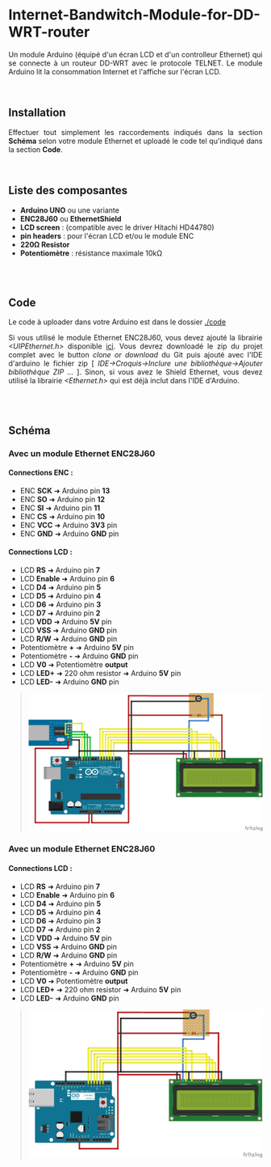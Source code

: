 # Internet-Bandwitch-Module-for-DD-WRT-router
<p align="justify"> Un module Arduino (équipé d'un écran LCD et d'un controlleur Ethernet) qui se connecte à un routeur DD-WRT avec le protocole TELNET. Le module Arduino lit la consommation Internet et l'affiche sur l'écran LCD. </p>
<br />

## Installation
<p align="justify"> Effectuer tout simplement les raccordements indiqués dans la section <b>Schéma</b> selon votre module Ethernet et uploadé le code tel qu'indiqué dans la section <b>Code</b>.</p>
<br />

## Liste des composantes
* **Arduino UNO** ou une variante
* **ENC28J60** ou **EthernetShield**
* **LCD screen** : (compatible avec le driver Hitachi HD44780)
* **pin headers** : pour l'écran LCD et/ou le module ENC
* **220Ω Resistor**
* **Potentiomètre** : résistance maximale 10kΩ
<br />
<br />

## Code
<p align="justify"> Le code à uploader dans votre Arduino est dans le dossier <a href="https://github.com/MarcAndreJean/Internet-Bandwitch-Module-for-DD-WRT-router/tree/master/Code">./code</a>
<p align="justify"> Si vous utilisé le module Ethernet ENC28J60, vous devez ajouté la librairie <i>&#60;UIPEthernet.h&#62;</i> disponible <a href="https://github.com/ntruchsess/arduino_uip">ici</a>. Vous devrez downloadé le zip du projet complet avec le button <i>clone or download</i> du Git puis ajouté avec l'IDE d'arduino le fichier zip [ <i>IDE->Croquis->Inclure une bibliothèque->Ajouter bibliothèque ZIP ...</i> ]. Sinon, si vous avez le Shield Ethernet, vous devez utilisé la librairie <i>&#60;Ethernet.h&#62;</i> qui est déjà inclut dans l'IDE d'Arduino. </p>
<br />
<br /> 

## Schéma
### Avec un module Ethernet ENC28J60

#### Connections ENC :
* ENC **SCK** ➜ Arduino pin **13**
* ENC **SO** ➜ Arduino pin **12**
* ENC **SI** ➜ Arduino pin **11**
* ENC **CS** ➜ Arduino pin **10**
* ENC **VCC** ➜ Arduino **3V3** pin
* ENC **GND** ➜ Arduino **GND** pin

#### Connections LCD :
* LCD **RS** ➜ Arduino pin **7**
* LCD **Enable** ➜ Arduino pin **6**
* LCD **D4** ➜ Arduino pin **5**
* LCD **D5** ➜ Arduino pin **4**
* LCD **D6** ➜ Arduino pin **3**
* LCD **D7** ➜ Arduino pin **2**
* LCD **VDD** ➜ Arduino **5V** pin
* LCD **VSS** ➜ Arduino **GND** pin
* LCD **R/W** ➜ Arduino **GND** pin
* Potentiomètre **+** ➜ Arduino **5V** pin
* Potentiomètre **-** ➜ Arduino **GND** pin
* LCD **V0** ➜ Potentiomètre **output**
* LCD **LED+** ➜ 220 ohm resistor ➜ Arduino **5V** pin
* LCD **LED-** ➜ Arduino **GND** pin

> ![Schema avec ENC28J60](https://github.com/MarcAndreJean/Internet-Bandwitch-Module-for-DD-WRT-router/blob/master/Schematic/Schematic_w_ENC28J60.png)


### Avec un module Ethernet ENC28J60

#### Connections LCD :
* LCD **RS** ➜ Arduino pin **7**
* LCD **Enable** ➜ Arduino pin **6**
* LCD **D4** ➜ Arduino pin **5**
* LCD **D5** ➜ Arduino pin **4**
* LCD **D6** ➜ Arduino pin **3**
* LCD **D7** ➜ Arduino pin **2**
* LCD **VDD** ➜ Arduino **5V** pin
* LCD **VSS** ➜ Arduino **GND** pin
* LCD **R/W** ➜ Arduino **GND** pin
* Potentiomètre **+** ➜ Arduino **5V** pin
* Potentiomètre **-** ➜ Arduino **GND** pin
* LCD **V0** ➜ Potentiomètre **output**
* LCD **LED+** ➜ 220 ohm resistor ➜ Arduino **5V** pin
* LCD **LED-** ➜ Arduino **GND** pin

> ![Schema avec EthernetShield](https://github.com/MarcAndreJean/Internet-Bandwitch-Module-for-DD-WRT-router/blob/master/Schematic/Schematic_w_EthernetShield.png?raw=true)
